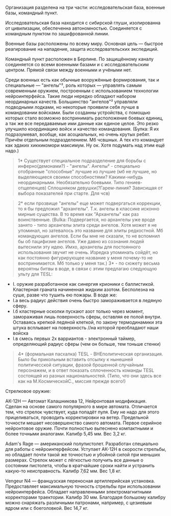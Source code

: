 Организация разделена на три части: исследовательская база, военные базы, командный пункт.

Исследовательская база находится с сибирской глуши, изолированна от цивилизации, обеспеченна автономностью. Соединяется с командным пунктом по зашифрованной линии.

Военные базы расположены по всему миру. Основная цель — быстрое реагирование на нападение, защита исследовательских экспедиций.

Командный пункт расположен в Берлине. По защищённому каналу соединяется со всеми военными базами и с исследовательским центром. Прямой связи между военными и учёными нет.

Среди военных есть как обычные вооружённые формирования, так и специальные — "ангелы"², роль которых — управлять самым современным оружием, построенным с использованием технологии нейроинтерфейса. Такие люди нередко обладают набором неординарных качеств. Большинство "ангелов"² управляли подводными лодками, но некоторые проявили себя лучше в командовании войсками. Были созданны устройства, с помощью которых стало возможно воспринимать расположение боевых единиц, а так же все передаваемые ими данные как единое целое. Это резко улучшило координацию войск и качество командования. 
(Булка: Я их подразумевал, вообще, как асоциальных, но очень крутых ребят. Причём отдельным подразделением. Мб чсвшных. А тех кто командует как эдаких хиккикомори максимум. Ну ок. Хотя подумать над этим ещё надо.)

>1* Существует специальное подразделение для борьбы с инферно(демонами?) - "ангелы". Ангелы² - специально отобранные "способные" лучшие из лучшие (мб не лучшие, но выделяющиеся своими способностями? Какими-нибудь неординарными. Необязательно боевыми. Типо гениев-отщепенцев) Сплошняком девушки(?Гарем-линия? Зависищая от выбора показателей при старте. Для чсв)

>2* если прозвище "ангелы" еще может подвергаться коррекции, то я бы предложил "архангелы". Т.к. ангелы в классике исконно мирные существа. В то время как "Архангелы" как раз воинственные.
(Bulka: Подвергается, но архангелы уже вроде занято - типо архангелы элита среди ангелов. Хотя может я не упоминал, но затевалось это название для элиты редкостной. Мб командующих ангелов. Если бы мне не сказали, то не вспомнил бы об пацифизме ангелов. Уже давно из сознания людей вытеснили эту идею. Имхо, архангелы для постоянного использования звучит не очень. Изредка упоминать сойдёт, но как постоянно фигурирующее название у меня почему-то не воспринимается. Мб только у меня так.)
>3* - по сюжету весьма вероятны битвы в воде, в связи с этим предлагаю следующую ульту для TESL:
- I. оружие разработанное как синергия крионики с баллистикой. Кластерная граната начиненная жидким азотом. Бесполезна на суше, разве что тушить ею пожары. В воде же:
- I.а весь радиус действия очень быстро замораживается в ледяную сферу.
- I.б кластерные осколки пускают азот только через момент, замораживая лишь поверхность сферы, оставляя ее полой внутри. Оставаясь крепкой ледяной клеткой, по закону термодинамики эта штука всплывает на поверхность //на которой преобладают наши войска
- I.в смесь первых 2х варриантов - электронный таймер, определяющий радиус сферы (чем он больше, тем тоньше стенки)

>4* (формальная пасхалка) TESL - ВНЕполитическая организация. Было бы прикольным вставить отсылку к нынешней политичесской ситуации, фразой брошенной случайным персонажем, и в ответ показать сплоченность команды TESL состоящей из разных национальностей. (Типо, что они здесь все как на М.КосмическойС., миссия прежде всего!)

Стрелковое оружие:

АК-12Н — Автомат Калашникова 12, Нейронтовая модификация.  
Сделан на основе самого популярного в мире автомата. Отличается тем, что стрелок чувствует, куда попадёт пуля. Ему не надо для этого прицеливаться, проводить корректировки на ветер. Предельной точности мешает несовершенство самого автомата. Первое серийное нейронтовое оружие. Почти полностью вытеснено компактными и более точными аналогами. Калибр 5,45 мм. Вес 3,2 кг.

Adam's Rage — американский полупистолет. Разработан специально для работы с нейроинтерфейсом. Уступает АК-12Н в скорости стрельбы, но обладает почти такой же точностью и убойной силой при меньших размерах. Стрелок может с лёгкостью получить все данные о состоянии пистолета, чтобы в кратчайшие сроки найти и устранить какую-то неисправность. Калибр 7,62 мм. Вес 1,8 кг.

Vengeur N4 — французская переносная артиллерийская установка. Предоставляет максимальную точность стрельбы при использовании нейроинтерфейса. Обладает направленными электромагнитными корректорами траектории. Калибр 30 мм. Благодаря большому калибру можно снаряжать различными патронами, например, с цезиевым ядром или с боеголовкой. Вес 14,7 кг.